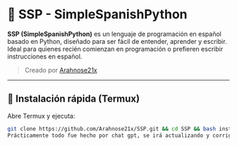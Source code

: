 # 🐍 SSP - SimpleSpanishPython

**SSP (SimpleSpanishPython)** es un lenguaje de programación en español basado en Python, diseñado para ser fácil de entender, aprender y escribir. Ideal para quienes recién comienzan en programación o prefieren escribir instrucciones en español.

> Creado por [Arahnose21x](https://github.com/Arahnose21x)

---

## 🚀 Instalación rápida (Termux)

Abre Termux y ejecuta:

```bash
git clone https://github.com/Arahnose21x/SSP.git && cd SSP && bash instalador.sh
Prácticamente todo fue hecho por chat gpt, se irá actualizando y corrigiendo conforme el tiempo.

